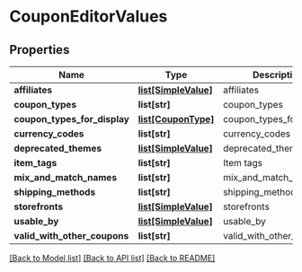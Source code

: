 # CouponEditorValues

## Properties
Name | Type | Description | Notes
------------ | ------------- | ------------- | -------------
**affiliates** | [**list[SimpleValue]**](SimpleValue.md) | affiliates | [optional] 
**coupon_types** | **list[str]** | coupon_types | [optional] 
**coupon_types_for_display** | [**list[CouponType]**](CouponType.md) | coupon_types_for_display | [optional] 
**currency_codes** | **list[str]** | currency_codes | [optional] 
**deprecated_themes** | [**list[SimpleValue]**](SimpleValue.md) | deprecated_themes | [optional] 
**item_tags** | **list[str]** | Item tags | [optional] 
**mix_and_match_names** | **list[str]** | mix_and_match_names | [optional] 
**shipping_methods** | **list[str]** | shipping_methods | [optional] 
**storefronts** | [**list[SimpleValue]**](SimpleValue.md) | storefronts | [optional] 
**usable_by** | [**list[SimpleValue]**](SimpleValue.md) | usable_by | [optional] 
**valid_with_other_coupons** | **list[str]** | valid_with_other_coupons | [optional] 

[[Back to Model list]](../README.md#documentation-for-models) [[Back to API list]](../README.md#documentation-for-api-endpoints) [[Back to README]](../README.md)


